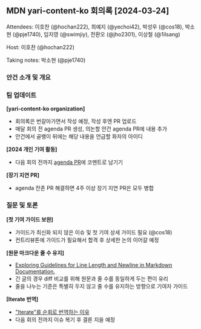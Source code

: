 ## MDN yari-content-ko 회의록 [2024-03-24]

Attendees: 이호찬 (@hochan222), 최예지 (@yechoi42), 박성우 (@cos18), 박소현 (@pje1740), 임지영 (@swimjiy), 전환오 (@jho2301), 이상철 (@1ilsang)

Host: 이호찬 (@hochan222)

Taking notes: 박소현 (@pje1740)

### 안건 소개 및 개요

### 팀 업데이트

**[yari-content-ko organization]**

- 회의록은 번갈아가면서 작성 예정, 작성 후엔 PR 업로드
- 매달 회의 전 agenda PR 생성, 의논할 안건 agenda PR에 내용 추가
- 안건에서 골뱅이 뒤에는 해당 내용을 언급할 화자의 아이디

**[2024 개인 기여 활동]**

- 다음 회의 전까지 [agenda PR](https://github.com/yari-content-ko/meetings/pull/1)에 코멘트로 남기기

**[장기 지연 PR]**

- agenda 잔존 PR 해결하면 4주 이상 장기 지연 PR은 모두 병합

### 질문 및 토론

**[첫 기여 가이드 보완]**

- 가이드가 최신화 되지 않은 이슈 및 첫 기여 상세 가이드 필요 (@cos18)
- 컨트리뷰톤에 가이드가 필요해서 합격 후 상세한 논의 이어갈 예정

**[원문 마크다운 줄 수 유지]**

- [Exploring Guidelines for Line Length and Newline in Markdown Documentation.](https://github.com/orgs/mdn/discussions/655)
- 긴 글의 경우 diff 비교를 위해 원문과 줄 수를 동일하게 두는 편이 유리
- 줄을 나누는 기준은 특별히 두지 않고 줄 수를 유지하는 방향으로 기여자 가이드

**[Iterate 번역]**

- ["Iterate"를 순회로 번역하는 이유](https://github.com/mdn/translated-content/issues/14044)
- 다음 회의 전까지 이슈 복기 후 결론 지을 예정
